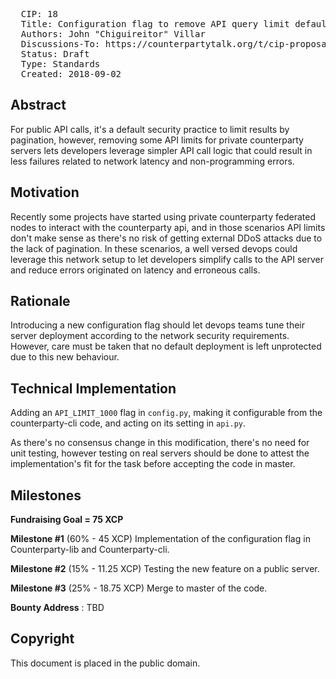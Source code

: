 <pre>
  CIP: 18
  Title: Configuration flag to remove API query limit defaults
  Authors: John "Chiguireitor" Villar
  Discussions-To: https://counterpartytalk.org/t/cip-proposal-18-configuration-flag-to-remove-api-query-limit-defaults
  Status: Draft
  Type: Standards
  Created: 2018-09-02
</pre>

## Abstract ##

For public API calls, it's a default security practice to limit results by
pagination, however, removing some API limits for private counterparty servers
lets developers leverage simpler API call logic that could result in less
failures related to network latency and non-programming errors.

## Motivation ##

Recently some projects have started using private counterparty federated nodes
to interact with the counterparty api, and in those scenarios API limits don't
make sense as there's no risk of getting external DDoS attacks due to the lack
of pagination. In these scenarios, a well versed devops could leverage this
network setup to let developers simplify calls to the API server and reduce
errors originated on latency and erroneous calls.

## Rationale ##

Introducing a new configuration flag should let devops teams tune their server
deployment according to the network security requirements. However, care must
be taken that no default deployment is left unprotected due to this new
behaviour.

## Technical Implementation ##

Adding an `API_LIMIT_1000` flag in `config.py`, making it configurable from the
counterparty-cli code, and acting on its setting in `api.py`.

As there's no consensus change in this modification, there's no need for unit
testing, however testing on real servers should be done to attest the
implementation's fit for the task before accepting the code in master.

## Milestones ##

**Fundraising Goal = 75 XCP**

**Milestone #1** (60% - 45 XCP)
Implementation of the configuration flag in Counterparty-lib and
Counterparty-cli.

**Milestone #2** (15% - 11.25 XCP)
Testing the new feature on a public server.

**Milestone #3** (25% - 18.75 XCP)
Merge to master of the code.

**Bounty Address** : TBD

## Copyright ##

This document is placed in the public domain.

